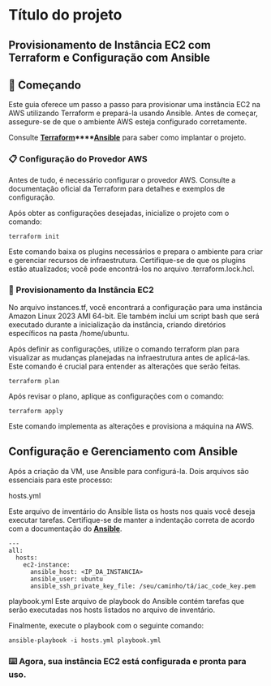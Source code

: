 # Título do projeto

## Provisionamento de Instância EC2 com Terraform e Configuração com Ansible

## 🚀 Começando

Este guia oferece um passo a passo para provisionar uma instância EC2 na AWS utilizando Terraform e prepará-la usando Ansible. Antes de começar, assegure-se de que o ambiente AWS esteja configurado corretamente.

Consulte **[Terraform](https://developer.hashicorp.com/terraform?product_intent=terraform)****[Ansible](hhttps://www.ansible.com)** para saber como implantar o projeto.

### 📋 Configuração do Provedor AWS

Antes de tudo, é necessário configurar o provedor AWS. Consulte a documentação oficial da Terraform para detalhes e exemplos de configuração.

Após obter as configurações desejadas, inicialize o projeto com o comando:

```
terraform init
```
Este comando baixa os plugins necessários e prepara o ambiente para criar e gerenciar recursos de infraestrutura. Certifique-se de que os plugins estão atualizados; você pode encontrá-los no arquivo .terraform.lock.hcl.

### 🔧 Provisionamento da Instância EC2

No arquivo instances.tf, você encontrará a configuração para uma instância Amazon Linux 2023 AMI 64-bit. Ele também inclui um script bash que será executado durante a inicialização da instância, criando diretórios específicos na pasta /home/ubuntu.

Após definir as configurações, utilize o comando terraform plan para visualizar as mudanças planejadas na infraestrutura antes de aplicá-las. Este comando é crucial para entender as alterações que serão feitas.

```
terraform plan
```

Após revisar o plano, aplique as configurações com o comando:

```
terraform apply
```

Este comando implementa as alterações e provisiona a máquina na AWS.

## Configuração e Gerenciamento com Ansible

Após a criação da VM, use Ansible para configurá-la. Dois arquivos são essenciais para este processo:

hosts.yml

Este arquivo de inventário do Ansible lista os hosts nos quais você deseja executar tarefas. Certifique-se de manter a indentação correta de acordo com a documentação do **[Ansible](https://docs.ansible.com/ansible/latest/inventory_guide/intro_inventory.html)**.

```
---
all:
  hosts:
    ec2-instance:
      ansible_host: <IP_DA_INSTANCIA>
      ansible_user: ubuntu
      ansible_ssh_private_key_file: /seu/caminho/tá/iac_code_key.pem

```

playbook.yml
Este arquivo de playbook do Ansible contém tarefas que serão executadas nos hosts listados no arquivo de inventário.

Finalmente, execute o playbook com o seguinte comando:

```
ansible-playbook -i hosts.yml playbook.yml

```

### ⌨️ Agora, sua instância EC2 está configurada e pronta para uso.